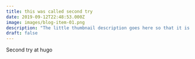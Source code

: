 ```yaml
---
title: this was called second try
date: 2019-09-12T22:48:53.000Z
image: images/blog-item-01.png
description: "The little thumbnail description goes here so that it is not overfilled with text"
draft: false
---
```


Second try at hugo 